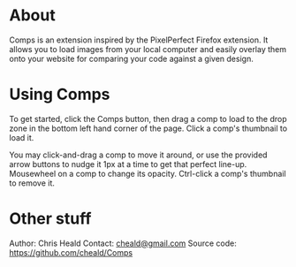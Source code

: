 # About

Comps is an extension inspired by the PixelPerfect Firefox extension. It allows you to load images from your local computer and easily overlay them onto your website for comparing your code against a given design.

# Using Comps
To get started, click the Comps button, then drag a comp to load to the drop zone in the bottom left hand corner of the page. Click a comp's thumbnail to load it.

You may click-and-drag a comp to move it around, or use the provided arrow buttons to nudge it 1px at a time to get that perfect line-up. Mousewheel on a comp to change its opacity. Ctrl-click a comp's thumbnail to remove it.

# Other stuff

Author: Chris Heald
Contact: cheald@gmail.com
Source code: https://github.com/cheald/Comps